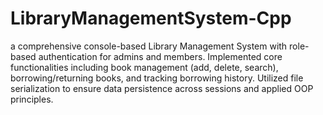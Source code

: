 # LibraryManagementSystem-Cpp
a comprehensive console-based Library Management System with role-based authentication for admins and members. Implemented core functionalities including book management (add, delete, search), borrowing/returning books, and tracking borrowing history. Utilized file serialization to ensure data persistence across sessions and applied OOP principles.
